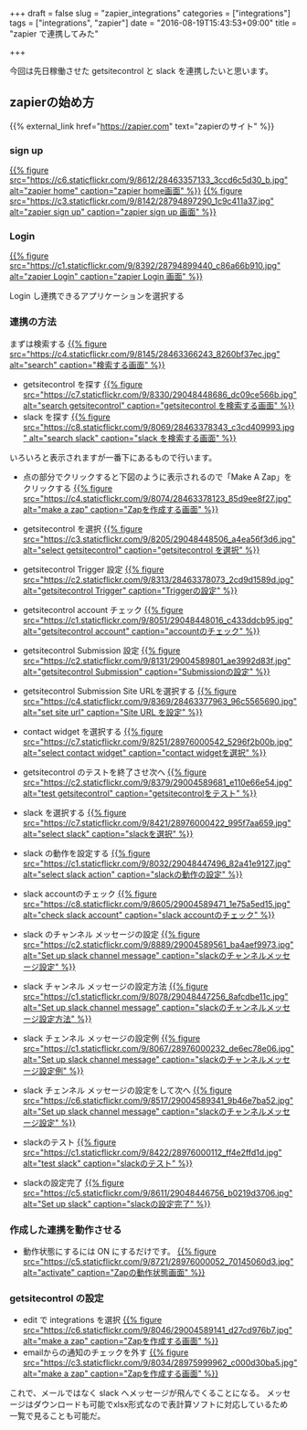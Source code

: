 +++
draft = false
slug = "zapier_integrations"
categories = ["integrations"]
tags = ["integrations", "zapier"]
date = "2016-08-19T15:43:53+09:00"
title = "zapier で連携してみた"

+++

今回は先日稼働させた getsitecontrol と slack を連携したいと思います。
## zapierの始め方
{{% external_link href="https://zapier.com" text="zapierのサイト" %}}

### sign up
[{{% figure src="https://c6.staticflickr.com/9/8612/28463357133_3ccd6c5d30_b.jpg" alt="zapier home" caption="zapier home画面" %}}](https://www.flickr.com/photos/t-723hamm/28463357133/in/dateposted/)
[{{% figure src="https://c3.staticflickr.com/9/8142/28794897290_1c9c411a37.jpg" alt="zapier sign up" caption="zapier sign up 画面" %}}](https://www.flickr.com/photos/t-723hamm/28794897290/in/photostream/)

### Login
[{{% figure src="https://c1.staticflickr.com/9/8392/28794899440_c86a66b910.jpg" alt="zapier Login" caption="zapier Login 画面" %}}](https://www.flickr.com/photos/t-723hamm/28794899440/in/photostream/)

Login し連携できるアプリケーションを選択する

### 連携の方法
まずは検索する
[{{% figure src="https://c4.staticflickr.com/9/8145/28463366243_8260bf37ec.jpg" alt="search" caption="検索する画面" %}}](https://www.flickr.com/photos/t-723hamm/28463366243/in/photostream/)
 + getsitecontrol を探す
[{{% figure src="https://c7.staticflickr.com/9/8330/29048448686_dc09ce566b.jpg" alt="search getsitecontrol" caption="getsitecontrol を検索する画面" %}}](https://www.flickr.com/photos/t-723hamm/29048448686/in/photostream/)
 + slack を探す
[{{% figure src="https://c8.staticflickr.com/9/8069/28463378343_c3cd409993.jpg" alt="search slack" caption="slack を検索する画面" %}}](https://www.flickr.com/photos/t-723hamm/28463378343/in/photostream/)

いろいろと表示されますが一番下にあるもので行います。

 + 点の部分でクリックすると下図のように表示されるので「Make A Zap」をクリックする
[{{% figure src="https://c4.staticflickr.com/9/8074/28463378123_85d9ee8f27.jpg" alt="make a zap" caption="Zapを作成する画面" %}}](https://www.flickr.com/photos/t-723hamm/28463378123/in/photostream/)

 + getsitecontrol を選択
[{{% figure src="https://c3.staticflickr.com/9/8205/29048448506_a4ea56f3d6.jpg" alt="select getsitecontrol" caption="getsitecontrol を選択" %}}](https://www.flickr.com/photos/t-723hamm/29048448506/in/photostream/)
 + getsitecontrol Trigger 設定
[{{% figure src="https://c2.staticflickr.com/9/8313/28463378073_2cd9d1589d.jpg" alt="getsitecontrol Trigger" caption="Triggerの設定" %}}](https://www.flickr.com/photos/t-723hamm/28463378073/in/photostream/)
 + getsitecontrol account チェック
[{{% figure src="https://c1.staticflickr.com/9/8051/29048448016_c433ddcb95.jpg" alt="getsitecontrol account" caption="accountのチェック" %}}](https://www.flickr.com/photos/t-723hamm/29048448016/in/photostream/)
 + getsitecontrol Submission 設定
[{{% figure src="https://c2.staticflickr.com/9/8131/29004589801_ae3992d83f.jpg" alt="getsitecontrol Submission" caption="Submissionの設定" %}}](https://www.flickr.com/photos/t-723hamm/29004589801/in/photostream/)
 + getsitecontrol Submission Site URLを選択する
[{{% figure src="https://c4.staticflickr.com/9/8369/28463377963_96c5565690.jpg" alt="set site url" caption="Site URL を設定" %}}](https://www.flickr.com/photos/t-723hamm/28463377963/in/photostream/)
 + contact widget を選択する
[{{% figure src="https://c7.staticflickr.com/9/8251/28976000542_5296f2b00b.jpg" alt="select contact widget" caption="contact widgetを選択" %}}](https://www.flickr.com/photos/t-723hamm/28976000542/in/photostream/)
 + getsitecontrol のテストを終了させ次へ
[{{% figure src="https://c2.staticflickr.com/9/8379/29004589681_e110e66e54.jpg" alt="test getsitecontrol" caption="getsitecontrolをテスト" %}}](https://www.flickr.com/photos/t-723hamm/29004589681/in/photostream/)

 + slack を選択する
[{{% figure src="https://c7.staticflickr.com/9/8421/28976000422_995f7aa659.jpg" alt="select slack" caption="slackを選択" %}}](https://www.flickr.com/photos/t-723hamm/28976000422/in/photostream/)
 + slack の動作を設定する
[{{% figure src="https://c1.staticflickr.com/9/8032/29048447496_82a41e9127.jpg" alt="select slack action" caption="slackの動作の設定" %}}](https://www.flickr.com/photos/t-723hamm/29048447496/in/photostream/)
 + slack accountのチェック
[{{% figure src="https://c8.staticflickr.com/9/8605/29004589471_1e75a5ed15.jpg" alt="check slack account" caption="slack accountのチェック" %}}](https://www.flickr.com/photos/t-723hamm/29004589471/in/photostream/)
 + slack のチャンネル メッセージの設定
[{{% figure src="https://c2.staticflickr.com/9/8889/29004589561_ba4aef9973.jpg" alt="Set up slack channel message" caption="slackのチャンネルメッセージ設定" %}}](https://www.flickr.com/photos/t-723hamm/29004589561/in/photostream/)
 + slack チャンネル メッセージの設定方法
[{{% figure src="https://c1.staticflickr.com/9/8078/29048447256_8afcdbe11c.jpg" alt="Set up slack channel message" caption="slackのチャンネルメッセージ設定方法" %}}](https://www.flickr.com/photos/t-723hamm/29048447256/in/photostream/)
 + slack チェンネル メッセージの設定例
[{{% figure src="https://c1.staticflickr.com/9/8067/28976000232_de6ec78e06.jpg" alt="Set up slack channel message" caption="slackのチャンネルメッセージ設定例" %}}](https://www.flickr.com/photos/t-723hamm/28976000232/in/photostream/)
 + slack チェンネル メッセージの設定をして次へ
[{{% figure src="https://c6.staticflickr.com/9/8517/29004589341_9b46e7ba52.jpg" alt="Set up slack channel message" caption="slackのチャンネルメッセージ設定" %}}](https://www.flickr.com/photos/t-723hamm/29004589341/in/photostream/)
 + slackのテスト
[{{% figure src="https://c1.staticflickr.com/9/8422/28976000112_ff4e2ffd1d.jpg" alt="test slack" caption="slackのテスト" %}}](https://www.flickr.com/photos/t-723hamm/28976000112/in/photostream/)
 + slackの設定完了
[{{% figure src="https://c5.staticflickr.com/9/8611/29048446756_b0219d3706.jpg" alt="Set up slack" caption="slackの設定完了" %}}](https://www.flickr.com/photos/t-723hamm/29048446756/in/photostream/)

### 作成した連携を動作させる
 + 動作状態にするには ON にするだけです。
[{{% figure src="https://c5.staticflickr.com/9/8721/28976000052_70145060d3.jpg" alt="activate" caption="Zapの動作状態画面" %}}](https://www.flickr.com/photos/t-723hamm/28976000052/in/photostream/)


### getsitecontrol の設定
 + edit で integrations を選択
[{{% figure src="https://c6.staticflickr.com/9/8046/29004589141_d27cd976b7.jpg" alt="make a zap" caption="Zapを作成する画面" %}}](https://www.flickr.com/photos/t-723hamm/29004589141/in/photostream/)
 + emailからの通知のチェックを外す
[{{% figure src="https://c3.staticflickr.com/9/8034/28975999962_c000d30ba5.jpg" alt="make a zap" caption="Zapを作成する画面" %}}](https://www.flickr.com/photos/t-723hamm/28975999962/in/photostream/)

これで、メールではなく slack へメッセージが飛んでくることになる。
メッセージはダウンロードも可能でxlsx形式なので表計算ソフトに対応しているため
一覧で見ることも可能だ。
